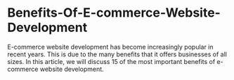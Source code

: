 # Benefits-Of-E-commerce-Website-Development
E-commerce website development has become increasingly popular in recent years. This is due to the many benefits that it offers businesses of all sizes. In this article, we will discuss 15 of the most important benefits of e-commerce website development.
